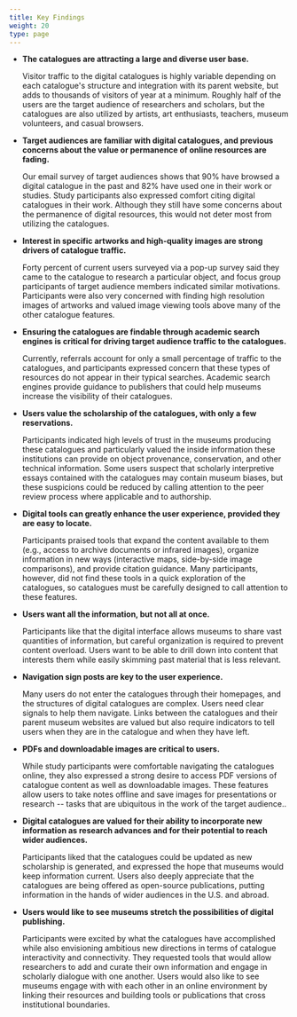 ```yaml
---
title: Key Findings
weight: 20
type: page
---
```


- **The catalogues are attracting a large and diverse user base.**

    Visitor traffic to the digital catalogues is highly variable depending on each catalogue's structure and integration with its parent website, but adds to thousands of visitors of year at a minimum. Roughly half of the users are the target audience of researchers and scholars, but the catalogues are also utilized by artists, art enthusiasts, teachers, museum volunteers, and casual browsers.

- **Target audiences are familiar with digital catalogues, and previous concerns about the value or permanence of online resources are fading.**

    Our email survey of target audiences shows that 90% have browsed a digital catalogue in the past and 82% have used one in their work or studies. Study participants also expressed comfort citing digital catalogues in their work. Although they still have some concerns about the permanence of digital resources, this would not deter most from utilizing the catalogues.

- **Interest in specific artworks and high-quality images are strong drivers of catalogue traffic.**

    Forty percent of current users surveyed via a pop-up survey said they came to the catalogue to research a particular object, and focus group participants of target audience members indicated similar motivations. Participants were also very concerned with finding high resolution images of artworks and valued image viewing tools above many of the other catalogue features.

- **Ensuring the catalogues are findable through academic search engines is critical for driving target audience traffic to the catalogues.**

    Currently, referrals account for only a small percentage of traffic to the catalogues, and participants expressed concern that these types of resources do not appear in their typical searches. Academic search engines provide guidance to publishers that could help museums increase the visibility of their catalogues.

- **Users value the scholarship of the catalogues, with only a few reservations.**

    Participants indicated high levels of trust in the museums producing these catalogues and particularly valued the inside information these institutions can provide on object provenance, conservation, and other technical information. Some users suspect that scholarly interpretive essays contained with the catalogues may contain museum biases, but these suspicions could be reduced by calling attention to the peer review process where applicable and to authorship.

- **Digital tools can greatly enhance the user experience, provided they are easy to locate.**

    Participants praised tools that expand the content available to them (e.g., access to archive documents or infrared images), organize information in new ways (interactive maps, side-by-side image comparisons), and provide citation guidance. Many participants, however, did not find these tools in a quick exploration of the catalogues, so catalogues must be carefully designed to call attention to these features.

- **Users want all the information, but not all at once.**

    Participants like that the digital interface allows museums to share vast quantities of information, but careful organization is required to prevent content overload. Users want to be able to drill down into content that interests them while easily skimming past material that is less relevant.

- **Navigation sign posts are key to the user experience.**

    Many users do not enter the catalogues through their homepages, and the structures of digital catalogues are complex. Users need clear signals to help them navigate. Links between the catalogues and their parent museum websites are valued but also require indicators to tell users when they are in the catalogue and when they have left.

- **PDFs and downloadable images are critical to users.**

    While study participants were comfortable navigating the catalogues online, they also expressed a strong desire to access PDF versions of catalogue content as well as downloadable images. These features allow users to take notes offline and save images for presentations or research -- tasks that are ubiquitous in the work of the target audience..

- **Digital catalogues are valued for their ability to incorporate new information as research advances and for their potential to reach wider audiences.**

    Participants liked that the catalogues could be updated as new scholarship is generated, and expressed the hope that museums would keep information current. Users also deeply appreciate that the catalogues are being offered as open-source publications, putting information in the hands of wider audiences in the U.S. and abroad.

- **Users would like to see museums stretch the possibilities of digital publishing.**

    Participants were excited by what the catalogues have accomplished while also envisioning ambitious new directions in terms of catalogue interactivity and connectivity. They requested tools that would allow researchers to add and curate their own information and engage in scholarly dialogue with one another. Users would also like to see museums engage with with each other in an online environment by linking their resources and building tools or publications that cross institutional boundaries.